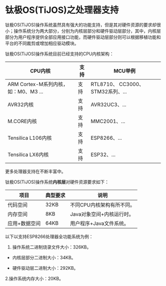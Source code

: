# 钛极OS(TiJOS)之处理器支持

钛极OS(TiJOS)操作系统虽然具有强大的功能支持，但是其对硬件资源的要求却很小；操作系统分为两大部分，分别为内核层部分和硬件驱动层部分，其中，内核层部分为用户程序提供全部应用接口功能，而硬件驱动层部分则可以根据移植功能和平台的不同裁剪或增加相应驱动模块。



钛极OS(TiJOS)操作系统目前已经支持的CPU内核架构：

| CPU内核                        | 支持   | MCU举例                       |
| ---------------------------- | ---- | --------------------------- |
| ARM Cortex-M系列内核，如：M0、M3 ... | 支持   | RTL8710、 CC3000、STM32系列、... |
| AVR32内核                      | 支持   | AVR32UC3、...                |
| M.CORE内核                     | 支持   | MMC2001、...                 |
| Tensilica L106内核             | 支持   | ESP8266、...                 |
| Tensilica LX6内核              | 支持   | ESP32、...                   |

更多处理器支持在不断丰富中。



钛极OS(TiJOS)操作系统**内核层**对硬件资源要求如下：

| 项目      | 典型要求 | 说明              |
| ------- | ---- | --------------- |
| 代码空间    | 32KB | 不同CPU内核架构有所不同。  |
| 内存空间    | 8KB  | Java对象空间+内核运行时。 |
| 应用+数据空间 | 64KB | 用户程序+Java文件系统。  |



以下以支持ESP8266处理器全功能系统为例：

1. 操作系统二进制烧录文件大小：326KB。

- 内核层部分二进制大小：34KB。

- 硬件驱动层二进制大小：292KB。

2.操作系统内存大小：20KB。